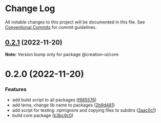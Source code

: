 # Change Log

All notable changes to this project will be documented in this file.
See [Conventional Commits](https://conventionalcommits.org) for commit guidelines.

## [0.2.1](https://github.com/pawelkrystkiewicz/creation-ui/compare/v0.2.0...v0.2.1) (2022-11-20)

**Note:** Version bump only for package @creation-ui/core





# 0.2.0 (2022-11-20)


### Features

* add build script to all packages ([f985576](https://github.com/pawelkrystkiewicz/creation-ui/commit/f98557605da530cdd67a02566ea05a231dce77ea))
* add lerna, change lib name to packages ([2b9d481](https://github.com/pawelkrystkiewicz/creation-ui/commit/2b9d481578e91854efffe2811e2600fce4ec8ed9))
* add script for testing .npmignore and copying files to subdirs ([3aac0c1](https://github.com/pawelkrystkiewicz/creation-ui/commit/3aac0c18dd8e1dd137a135c7265b2fc047f671ee))
* build core package ([b3bc9c0](https://github.com/pawelkrystkiewicz/creation-ui/commit/b3bc9c0d93e4949e4a3a01c392433f8ada52187e))
